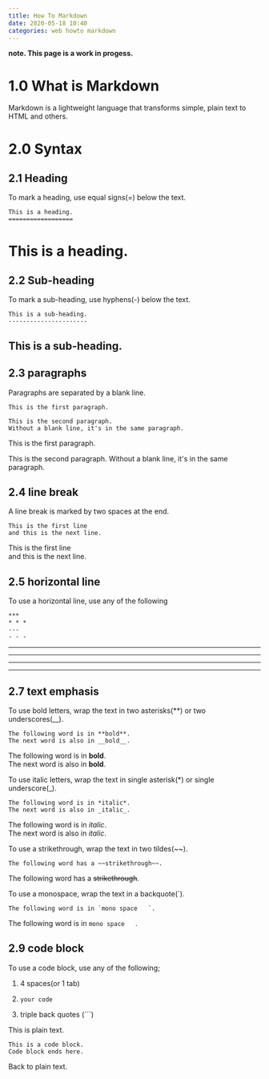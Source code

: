 ```yaml
---
title: How To Markdown
date: 2020-05-18 10:40
categories: web howto markdown
---
```

__note. This page is a work in progess.__

1.0 What is Markdown
=====================
Markdown is a lightweight language that transforms simple, plain text to HTML and others.

2.0 Syntax
=========

2.1 Heading
-----------
To mark a heading, use equal signs(=) below the text.

    This is a heading.
    ==================

This is a heading.
==================

2.2 Sub-heading
---------------
To mark a sub-heading, use hyphens(-) below the text.

    This is a sub-heading.
    ----------------------

This is a sub-heading.
----------------------

2.3 paragraphs
--------------
Paragraphs are separated by a blank line.

    This is the first paragraph.
  
    This is the second paragraph.
    Without a blank line, it's in the same paragraph.

This is the first paragraph.

This is the second paragraph.
Without a blank line, it's in the same paragraph.

2.4 line break
--------------
A line break is marked by two spaces at the end.

    This is the first line  
    and this is the next line.

This is the first line  
and this is the next line.

2.5 horizontal line
--------------
To use a horizontal line, use any of the following

    ***  
    * * *  
    ---  
    - - -  
  
***
* * *
---
- - -
  
2.7 text emphasis
-----------------
To use bold letters, wrap the text in two asterisks(**) or two underscores(__).

    The following word is in **bold**.
    The next word is also in __bold__.

The following word is in **bold**.  
The next word is also in __bold__.

To use italic letters, wrap the text in single asterisk(*) or single underscore(_).

    The following word is in *italic*.
    The next word is also in _italic_.

The following word is in *italic*.  
The next word is also in _italic_.

To use a strikethrough, wrap the text in two tildes(~~).

    The following word has a ~~strikethrough~~.
  
The following word has a ~~strikethrough~~.

To use a monospace, wrap the text in a backquote(`).

    The following word is in `mono space   `.
  
The following word is in `mono space   `.

2.9 code block
--------------
To use a code block, use any of the following;

1. 4 spaces(or 1 tab)
2. <pre><code>your code</code></pre>
3. triple back quotes (```)

This is plain text.

    This is a code block.
    Code block ends here.
    
Back to plain text.

